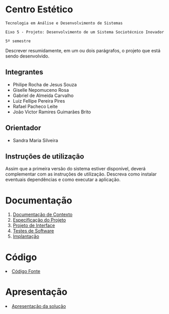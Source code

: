 # Centro Estético

`Tecnologia em Análise e Desenvolvimento de Sistemas`

`Eixo 5 - Projeto: Desenvolvimento de um Sistema Sociotécnico Inovador`

`5º semestre`

Descrever resumidamente, em um ou dois parágrafos, o projeto que está sendo desenvolvido.

## Integrantes

* Philipe Rocha de Jesus Souza
* Giselle Nepomuceno Rosa
* Gabriel de Almeida Carvalho
* Luiz Fellipe Pereira Pires
* Rafael Pacheco Leite
* João Victor Ramires Guimarães Brito

## Orientador

* Sandra Maria Silveira

## Instruções de utilização

Assim que a primeira versão do sistema estiver disponível, deverá complementar com as instruções de utilização. Descreva como instalar eventuais dependências e como executar a aplicação.

# Documentação

<ol>
<li><a href="https://github.com/ICEI-PUC-Minas-PMV-ADS/pmv-ads-2024-1-e5-proj-empext-t1-pmv-ads-2024-1-e3-centro-estetico/blob/main/documentos/01-Documenta%C3%A7%C3%A3o%20de%20Contexto.md"> Documentação de Contexto</a></li>
<li><a href="docs/02-Especificação do Projeto.md"> Especificação do Projeto</a></li>
<li><a href="docs/03-Projeto de Interface.md"> Projeto de Interface</a></li>
<li><a href="docs/04-Testes de Software.md"> Testes de Software</a></li>
<li><a href="docs/05-Implantação.md"> Implantação</a></li>
</ol>

# Código

<li><a href="src/README.md"> Código Fonte</a></li>

# Apresentação

<li><a href="presentation/README.md"> Apresentação da solução</a></li>
